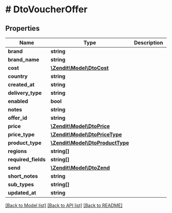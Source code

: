 # # DtoVoucherOffer

## Properties

Name | Type | Description | Notes
------------ | ------------- | ------------- | -------------
**brand** | **string** |  |
**brand_name** | **string** |  |
**cost** | [**\Zendit\Model\DtoCost**](DtoCost.md) |  |
**country** | **string** |  |
**created_at** | **string** |  |
**delivery_type** | **string** |  |
**enabled** | **bool** |  |
**notes** | **string** |  |
**offer_id** | **string** |  |
**price** | [**\Zendit\Model\DtoPrice**](DtoPrice.md) |  |
**price_type** | [**\Zendit\Model\DtoPriceType**](DtoPriceType.md) |  |
**product_type** | [**\Zendit\Model\DtoProductType**](DtoProductType.md) |  |
**regions** | **string[]** |  |
**required_fields** | **string[]** |  |
**send** | [**\Zendit\Model\DtoZend**](DtoZend.md) |  |
**short_notes** | **string** |  |
**sub_types** | **string[]** |  |
**updated_at** | **string** |  |

[[Back to Model list]](../../README.md#models) [[Back to API list]](../../README.md#endpoints) [[Back to README]](../../README.md)
